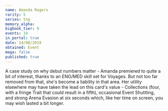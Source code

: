 ```yaml
---
name: Amanda Rogers
rarity: 5
series: tng
memory_alpha:
bigbook_tier: 9
events: 19
in_portal: true
date: 14/08/2019
obtained: Event
mega: false
published: true
---
```


A case study on why debut numbers matter - Amanda premiered to quite a bit of interest, thanks to an ENG/MED skill set for Voyages. But not too far removed from that, she's become a liability in that area. Her utility elsewhere may have taken the lead on this card's value - Collections (four, with a fringe Trait that could result in a fifth), occasional Event Shuttling, and strong Arena Evasion at six seconds which, like her time on screen, you may wish lasted a bit longer.
